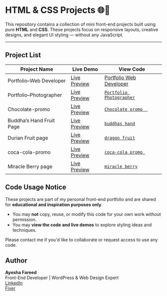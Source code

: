 # HTML & CSS Projects 🌐🎨

This repository contains a collection of mini front-end projects built using pure **HTML** and **CSS**. These projects focus on responsive layouts, creative designs, and elegant UI styling — without any JavaScript.

---

## Project List

| Project Name            |                            Live Demo                               |              View Code                |
|-------------------------|--------------------------------------------------------------------|------------------------------------------|
| Portfolio–Web Developer | [Live Preview](https://frontend-developer-portfolios.netlify.app/) | [Portfolio Web Developer](portfolio2.html) |
| Portfolio–Photographer  | [Live Preview](https://photographer-portfolios.netlify.app/)       | [`Portfolio Photographer`](portfolio1.html)|     
| Chocolate-promo         | [Live Preview](https://chocolate-promo-page.netlify.app/)          | [`Chocolate promo  `](chocolate-promo.html)|
| Buddha’s Hand Fruit Page| [Live Preview](https://buddhas-hand.netlify.app/)                  | [`buddhas hand`](buddha's-hand.html)         |
| Durian Fruit page       | [Live Preview](https://durain-fruit.netlify.app/)                  | [`dragon fruit`](Durian-Fruit-page.html)         |
| coca-cola-promo         | [Live Preview](https://coca-cola-promo.netlify.app/)               | [`coca-cola promo `](coca-cola-promo.html)        |
| Miracle Berry page      | [Live Preview](https://miracle-berry.netlify.app/)                 | [`miracle berry`](berry-fruit-page.html)       |      

## Code Usage Notice

These projects are part of my personal front-end portfolio and are shared for **educational and inspiration purposes only**.

- You may **not** copy, reuse, or modify this code for your own work without permission.
- You may **view the code and live demos** to explore styling ideas and techniques.

Please contact me if you'd like to collaborate or request access to use any code.


## Author

**Ayesha Fareed**  
Front-End Developer | WordPress & Web Design Expert  
[LinkedIn](https://www.linkedin.com/in/ayesha-fareed/)  
[Fiver](https://www.fiverr.com/ayeshaa_fareed)

